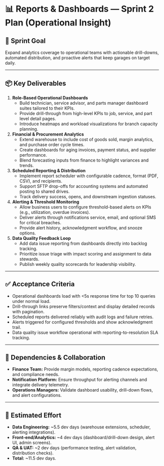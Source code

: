 # 📊 Reports & Dashboards — Sprint 2 Plan (Operational Insight)

## 🎯 Sprint Goal
Expand analytics coverage to operational teams with actionable drill-downs, automated distribution, and proactive alerts that keep garages on target daily.

---

## 📦 Key Deliverables
1. **Role-Based Operational Dashboards**
   - Build technician, service advisor, and parts manager dashboard suites tailored to their KPIs.
   - Provide drill-through from high-level KPIs to job, service, and part level detail pages.
   - Introduce heatmaps and workload visualizations for branch capacity planning.
2. **Financial & Procurement Analytics**
   - Extend warehouse to include cost of goods sold, margin analytics, and purchase order cycle times.
   - Create dashboards for aging invoices, payment status, and supplier performance.
   - Blend forecasting inputs from finance to highlight variances and trends.
3. **Scheduled Reporting & Distribution**
   - Implement report scheduler with configurable cadence, format (PDF, CSV), and recipients.
   - Support SFTP drop-offs for accounting systems and automated posting to shared drives.
   - Track delivery success, opens, and downstream ingestion statuses.
4. **Alerting & Threshold Monitoring**
   - Allow business users to configure threshold-based alerts on KPIs (e.g., utilization, overdue invoices).
   - Deliver alerts through notifications service, email, and optional SMS for critical breaches.
   - Provide alert history, acknowledgment workflow, and snooze options.
5. **Data Quality Feedback Loop**
   - Add data issue reporting from dashboards directly into backlog tracking.
   - Prioritize issue triage with impact scoring and assignment to data stewards.
   - Publish weekly quality scorecards for leadership visibility.

---

## ✅ Acceptance Criteria
- Operational dashboards load with <5s response time for top 10 queries under normal load.
- Drill-through links preserve filters/context and display detailed records with pagination.
- Scheduled reports delivered reliably with audit logs and failure retries.
- Alerts triggered for configured thresholds and show acknowledgment trail.
- Data quality issue workflow operational with reporting-to-resolution SLA tracking.

---

## 🔄 Dependencies & Collaboration
- **Finance Team:** Provide margin models, reporting cadence expectations, and compliance needs.
- **Notification Platform:** Ensure throughput for alerting channels and integrate delivery telemetry.
- **Operations Managers:** Validate dashboard usability, drill-down flows, and alert configurations.

---

## 🧮 Estimated Effort
- **Data Engineering:** ~5.5 dev days (warehouse extensions, scheduler, alerting integrations).
- **Front-end/Analytics:** ~4 dev days (dashboard/drill-down design, alert UI, admin screens).
- **QA & UAT:** ~2 dev days (performance testing, alert validation, distribution checks).
- **Total:** ~11.5 dev days.

